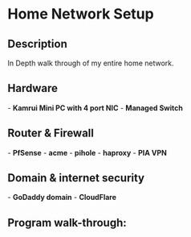 <h1>Home Network Setup</h1>

<h2>Description</h2>
In Depth walk through of my entire home network.
<br />


<h2>Hardware</h2>
- <b>Kamrui Mini PC with 4 port NIC</b>
- <b>Managed Switch</b>

<h2>Router & Firewall</h2>
- <b>PfSense</b>
- <b>acme</b>
- <b>pihole</b>
- <b>haproxy</b>
- <b>PIA VPN</b>

<h2>Domain & internet security</h2>
- <b>GoDaddy domain</b>
- <b>CloudFlare</b>

<h2>Program walk-through:</h2>


